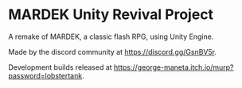 # MARDEK Unity Revival Project

  A remake of MARDEK, a classic flash RPG, using Unity Engine.
  
  Made by the discord community at https://discord.gg/GsnBV5r.
  
  Development builds released at https://george-maneta.itch.io/murp?password=lobstertank.
